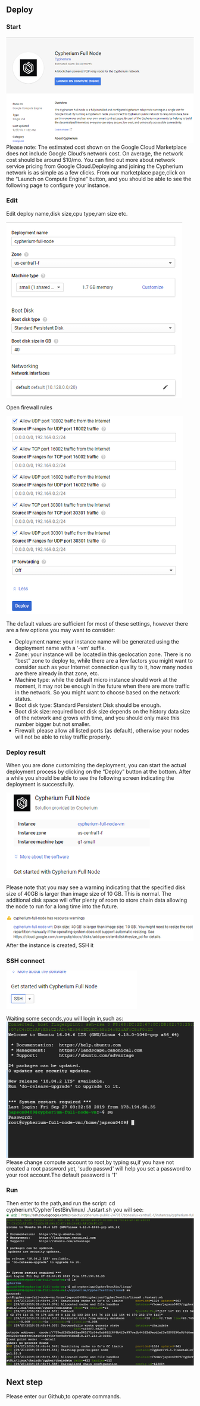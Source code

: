 ## Deploy
### Start
![](./GCP/start.png)
Please note: The estimated cost shown on the Google Cloud Marketplace does not include Google Cloud’s network cost. On average, the network cost should
be around $10/mo. You can find out more about network service pricing from Google Cloud.Deploying and joining the Cypherium network is as simple as a
few clicks. From our marketplace page,click on the “Launch on Compute Engine” button, and you should be able to see the following page to configure your
instance.
### Edit
Edit deploy name,disk size,cpu type,ram size etc.

![](./GCP/name.png)

Open firewall rules

![](./GCP/firewall.png)

The default values are sufficient for most of these settings, however there are a few options you may want to consider:
*  Deployment name: your instance name will be generated using the deployment name with a ‘-vm’ suffix.
*  Zone: your instance will be located in this geolocation zone. There is no “best” zone to deploy to, while there are a few factors you might want to consider
    such as your Internet connection quality to it, how many nodes are there already
    in that zone, etc.
*  Machine type: while the default micro instance should work at the moment, it may not be enough in the future when there are more traffic in the network.
    So you might want to choose based on the network status.
*  Boot disk type: Standard Persistent Disk should be enough.
*  Boot disk size: required boot disk size depends on the history data size of the network and grows with time, and you should only make this number bigger
    but not smaller.
*  Firewall: please allow all listed ports (as default), otherwise your nodes will not be able to relay traffic properly.
### Deploy result
When you are done customizing the deployment, you can start the actual deployment process by clicking on the “Deploy” button at the bottom. After a while
you should be able to see the following screen indicating the deployment is successfully.

![](./GCP/success.png)

Please note that you may see a warning indicating that the specified disk size of 40GB is larger than image size of 10 GB. This is normal. The additional
disk space will offer plenty of room to store chain data allowing the node to run for a
long time into the future.

![](./GCP/warn.png)
After the instance is created, SSH it
### SSH connect
![](./GCP/ssh.png)

Waiting some seconds,you will login in,such as:
![](./GCP/root.png)
Please change compute account to root,by typing su,if you have not created a root password yet, 'sudo passwd' will help you set a password to your root
account.The default password is '1'
### Run
Then enter to the path,and run the script:
cd cypherium/CypherTestBin/linux/
./ustart.sh
you will see:
![](./GCP/run.png)

## Next step
Please enter our Github,to operate commands.
